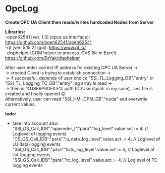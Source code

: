 # OpcLog
**Create OPC UA Client then reads/writes hardcoded Nodes from Server**

**Libraries:** <br />
-open62541 [ver. 1.3] (opca ua interface): https://github.com/open62541/open62541 <br />
-qt  [ver. 5.15.2] (gui): https://www.qt.io/ <br />
-disphelper (COM helper to process .CVS file in Excel) https://github.com/DrYak/disphelper <br />

After user enter correct IP address for existing OPC UA Server -><br />
-> created Client is trying to establish connection -><br />
-> if successful, depends of user choice "SSI_TL_Logging_DB"."entry" or "SSI_TL_Logging_TC_DB"."entry" log array is read -><br />
-> then in %USERPROFILE% path (C:\Users\piotr in my case), .cvs file is created and finally opened  🙃 <br />
Alternatively, user can read "SSI_HMI_CPM_DB"."node" and overwrite current values.


**todo:**<br />
- take into account also: <br /> 
  "SSI_GS_Call_IDB"."appender_i"."para"."log_level".value.set := 4; // Loglevel of logging events
  "CS_GS_Call_IDB"."para"."lu_data_log_level".value.act := 4; // Loglevel of LU data-logging events
  "SSI_GS_Call_IDB"."para"."lists_log_level".value.act := 4; // Loglevel of list-logging events <br />
  "SSI_GS_Call_IDB"."para"."tc_log_level".value.act := 4; // Loglevel of TC-logging events
